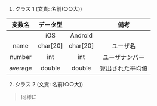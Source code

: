 1. クラス 1 (⽂責: 名前(○○⼤))

|変数名 |データ型 ||備考| 
|:----:|:----:|:----:|:----:|
|    |iOS| Android||
name| char[20] |char[20] |ユーザ名|
|number |int |int |ユーザナンバー|
|average| double| double| 算出された平均値|

2. クラス 2 (⽂責: 名前(○○⼤))
> 同様に